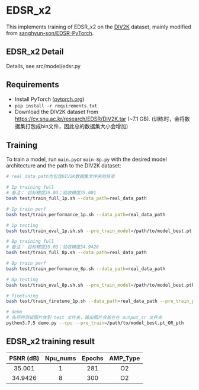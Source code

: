 # EDSR_x2

This implements training of EDSR_x2 on the [DIV2K](http://www.vision.ee.ethz.ch/%7Etimofter/publications/Agustsson-CVPRW-2017.pdf) dataset, mainly modified from [sanghyun-son/EDSR-PyTorch](https://github.com/sanghyun-son/EDSR-PyTorch).


## EDSR_x2 Detail

Details, see src/model/edsr.py


## Requirements

- Install PyTorch ([pytorch.org](http://pytorch.org))
- `pip install -r requirements.txt`
- Download the DIV2K dataset from https://cv.snu.ac.kr/research/EDSR/DIV2K.tar (~7.1 GB). (训练时，会将数据集打包成bin文件，因此总的数据集大小会增加)


## Training

To train a model, run `main.py`or `main-8p.py` with the desired model architecture and the path to the DIV2K dataset:

```bash
# real_data_path为包含DIV2K数据集文件夹的目录

# 1p training full
# 备注： 目标精度35.03；验收精度35.001
bash test/train_full_1p.sh --data_path=real_data_path

# 1p train perf
bash test/train_performance_1p.sh --data_path=real_data_path

# 1p testing
bash test/train_eval_1p.sh.sh --pre_train_model=/path/to/model_best.pt --data_path=real_data_path

# 8p training full
# 备注： 目标精度35.03；验收精度34.9426
bash test/train_full_8p.sh --data_path=real_data_path

# 8p train perf
bash test/train_performance_8p.sh --data_path=real_data_path

# 8p testing
bash test/train_eval_8p.sh.sh --pre_train_model=/path/to/model_best.pth --data_path=real_data_path

# finetuning
bash test/train_finetune_1p.sh --data_path=real_data_path --pre_train_path=/path/to/model_best.pt

# demo
# 先将待测试图片放到 test 文件夹，输出图片会放在在 output_sr 文件夹
python3.7.5 demo.py --cpu --pre_train=/path/to/model_best.pt_OR_pth
```


## EDSR_x2 training result

| PSNR (dB)            | Npu\_nums | Epochs   | AMP\_Type |
| :------: | :------: | :------: | :------: |
| 35.001                | 1        | 281        | O2       |
| 34.9426          | 8        | 300      | O2       |

